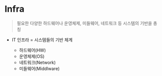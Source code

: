 # Infra

> 필요한 다양한 하드웨어나 운영체제, 미들웨어, 네트워크 등 시스템의 기반을 총칭

* IT 인프라 = 시스템들의 기반 체계

  * 하드웨어(HW)
  * 운영체제(OS)
  * 네트워크(Network)
  * 미들웨어(Middlware)

  